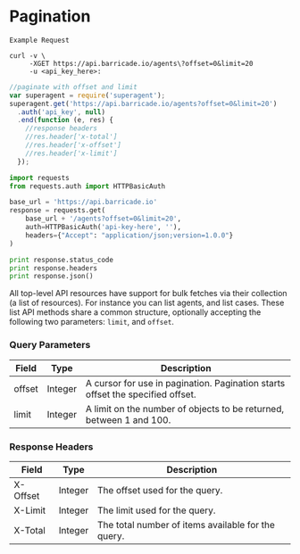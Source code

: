 # Pagination

```shell
Example Request

curl -v \
     -XGET https://api.barricade.io/agents\?offset=0&limit=20
     -u <api_key_here>:
```

```javascript
//paginate with offset and limit
var superagent = require('superagent');
superagent.get('https://api.barricade.io/agents?offset=0&limit=20')
  .auth('api_key', null)
  .end(function (e, res) {
    //response headers
    //res.header['x-total']
    //res.header['x-offset']
    //res.header['x-limit']
  });
```

```python
import requests
from requests.auth import HTTPBasicAuth

base_url = 'https://api.barricade.io'
response = requests.get(
    base_url + '/agents?offset=0&limit=20',
    auth=HTTPBasicAuth('api-key-here', ''),
    headers={"Accept": "application/json;version=1.0.0"}
)

print response.status_code
print response.headers
print response.json()
```

All top-level API resources have support for bulk fetches via their collection (a list of resources). For instance you can list agents, and list cases. These list API methods share a common structure, optionally accepting the following two parameters: `limit`, and `offset`.

### Query Parameters

Field | Type | Description
--------- | ------- | -----------
offset | Integer | A cursor for use in pagination. Pagination starts offset the specified offset.
limit | Integer | A limit on the number of objects to be returned, between 1 and 100.

### Response Headers

Field | Type | Description
--------- | ------- | -----------
X-Offset | Integer | The offset used for the query.
X-Limit | Integer | The limit used for the query.
X-Total | Integer | The total number of items available for the query.






